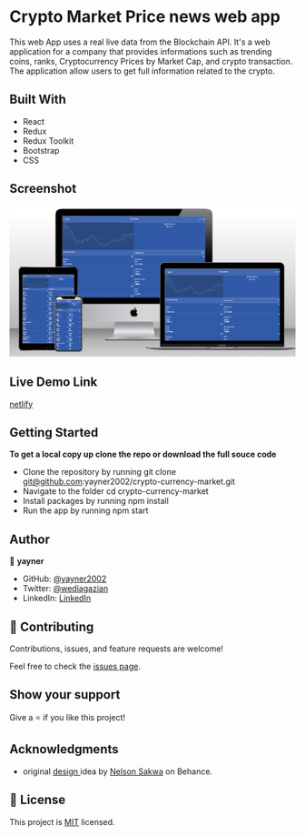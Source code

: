 # Crypto Market Price news web app

This web App uses a real live data from the Blockchain API. It's a web application for a company that provides informations such as trending coins, ranks, Cryptocurrency Prices by Market Cap, and crypto transaction. The application allow users to get full information related to the crypto.

## Built With
- React
- Redux
- Redux Toolkit
- Bootstrap
- CSS
## Screenshot

![mockup](/src/assets/images/crypto.png?raw=true "mockup")
## Live Demo Link

[netlify](https://yay-crypto-market.netlify.app/)
## Getting Started

**To get a local copy up clone the repo or download the full souce code**

- Clone the repository by running git clone git@github.com:yayner2002/crypto-currency-market.git
- Navigate to the folder cd crypto-currency-market
- Install packages by running npm install
- Run the app by running npm start
## Author

👤 **yayner**

- GitHub: [@yayner2002](https://github.com/yayner2002)
- Twitter: [@wediagazian](https://twitter.com/wediagazian)
- LinkedIn: [LinkedIn](https://linkedin.com/in/yaynshet-medhin)

## 🤝 Contributing

Contributions, issues, and feature requests are welcome!

Feel free to check the [issues page](https://github.com/yayner2002/crypto-currency-market/issues).

## Show your support

Give a ⭐️ if you like this project!
## Acknowledgments

- original [design ](https://www.behance.net/gallery/31579789/Ballhead-App-(Free-PSDs)) idea by [Nelson Sakwa](https://www.behance.net/sakwadesignstudio) on Behance.
## 📝 License

This project is [MIT](./MIT.md) licensed.
